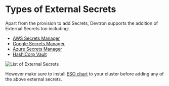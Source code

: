 # Types of External Secrets

Apart from the provision to add Secrets, Devtron supports the addition of External Secrets too including:

* [AWS Secrets Manager](aws-eso.md)
* [Google Secrets Manager](gcp-eso.md)
* [Azure Secrets Manager](azure-eso.md)
* [HashiCorp Vault](hashicorp-eso.md)

![List of External Secrets](https://devtron-public-asset.s3.us-east-2.amazonaws.com/images/creating-application/secrets/external-secrets-list.jpg)

However make sure to install [ESO chart](install-eso.md) to your cluster before adding any of the above external secrets.